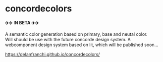 # concordecolors

**✈️✈️ IN BETA ✈️✈️**  
  
A semantic color generation based on primary, base and neutal color.  
Will should be use with the future concorde design system. A webcomponent design system based on lit, which will be published soon...

https://delanfranchi.github.io/concordecolors/
